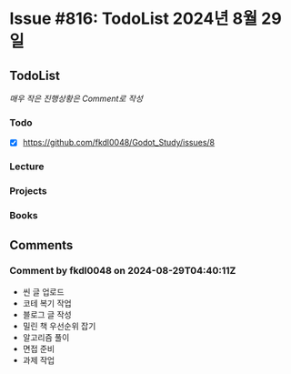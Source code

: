# Issue #816: TodoList 2024년 8월 29일

## TodoList

*매우 작은 진행상황은 Comment로 작성*

### Todo  

- [x] https://github.com/fkdl0048/Godot_Study/issues/8

### Lecture

### Projects

### Books


## Comments

### Comment by fkdl0048 on 2024-08-29T04:40:11Z

- 씬 글 업로드
- 코테 복기 작업
- 블로그 글 작성
- 밀린 책 우선순위 잡기
- 알고리즘 풀이
- 면접 준비
- 과제 작업

